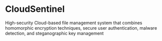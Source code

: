 # CloudSentinel
High-security Cloud-based file management system that combines homomorphic encryption techniques, secure user authentication, malware detection, and steganographic key management
